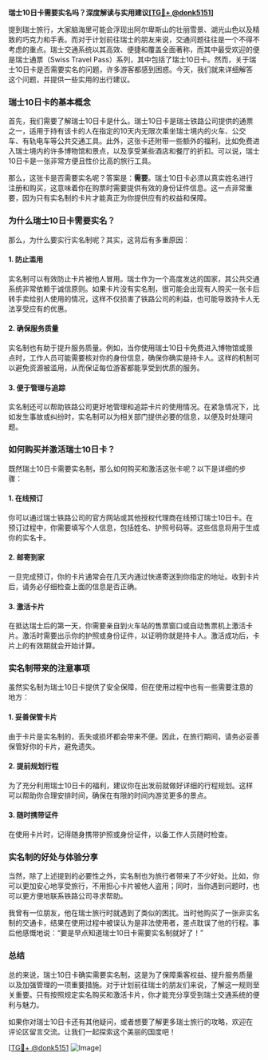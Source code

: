**瑞士10日卡需要实名吗？深度解读与实用建议[[TG💪+ @donk5151](https://t.me/s/donk5151)]**

提到瑞士旅行，大家脑海里可能会浮现出阿尔卑斯山的壮丽雪景、湖光山色以及精致的巧克力和手表。而对于计划前往瑞士的朋友来说，交通问题往往是一个不得不考虑的重点。瑞士交通系统以其高效、便捷和覆盖全面著称，而其中最受欢迎的便是瑞士通票（Swiss Travel Pass）系列，其中包括了瑞士10日卡。然而，关于瑞士10日卡是否需要实名的问题，许多游客都感到困惑。今天，我们就来详细解答这个问题，并提供一些实用的出行建议。

### 瑞士10日卡的基本概念

首先，我们需要了解瑞士10日卡是什么。瑞士10日卡是瑞士铁路公司提供的通票之一，适用于持有该卡的人在指定的10天内无限次乘坐瑞士境内的火车、公交车、有轨电车等公共交通工具。此外，这张卡还附带一些额外的福利，比如免费进入瑞士境内的许多博物馆和景点，以及享受某些酒店和餐厅的折扣。可以说，瑞士10日卡是一张非常方便且性价比高的旅行工具。

那么，这张卡是否需要实名呢？答案是：**需要**。瑞士10日卡必须以真实姓名进行注册和购买，这意味着你在购票时需要提供有效的身份证件信息。这一点非常重要，因为只有实名制的卡片才能真正为你提供应有的权益和保障。

### 为什么瑞士10日卡需要实名？

那么，为什么要实行实名制呢？其实，这背后有多重原因：

#### 1. **防止滥用**
实名制可以有效防止卡片被他人冒用。瑞士作为一个高度发达的国家，其公共交通系统非常依赖于诚信原则。如果卡片没有实名制，很可能会出现有人购买一张卡后转手卖给别人使用的情况，这样不仅损害了铁路公司的利益，也可能导致持卡人无法享受应有的优惠。

#### 2. **确保服务质量**
实名制也有助于提升服务质量。例如，当你使用瑞士10日卡免费进入博物馆或景点时，工作人员可能需要核对你的身份信息，确保你确实是持卡人。这样的机制可以避免资源被滥用，从而保证每位游客都能享受到优质的服务。

#### 3. **便于管理与追踪**
实名制还可以帮助铁路公司更好地管理和追踪卡片的使用情况。在紧急情况下，比如发生事故或纠纷时，实名制可以为相关部门提供必要的信息，以便及时处理问题。

### 如何购买并激活瑞士10日卡？

既然瑞士10日卡需要实名制，那么如何购买和激活这张卡呢？以下是详细的步骤：

#### 1. **在线预订**
你可以通过瑞士铁路公司的官方网站或其他授权代理商在线预订瑞士10日卡。在预订过程中，你需要填写个人信息，包括姓名、护照号码等。这些信息将用于生成你的实名卡。

#### 2. **邮寄到家**
一旦完成预订，你的卡片通常会在几天内通过快递寄送到你指定的地址。收到卡片后，请务必仔细检查上面的信息是否正确。

#### 3. **激活卡片**
在抵达瑞士后的第一天，你需要亲自到火车站的售票窗口或自动售票机上激活卡片。激活时需要出示你的护照或身份证件，以证明你就是持卡人。激活成功后，卡片上的有效期就会开始计算。

### 实名制带来的注意事项

虽然实名制为瑞士10日卡提供了安全保障，但在使用过程中也有一些需要注意的地方：

#### 1. **妥善保管卡片**
由于卡片是实名制的，丢失或损坏都会带来不便。因此，在旅行期间，请务必妥善保管好你的卡片，避免遗失。

#### 2. **提前规划行程**
为了充分利用瑞士10日卡的福利，建议你在出发前就做好详细的行程规划。这样可以帮助你合理安排时间，确保在有限的时间内游览更多的景点。

#### 3. **随时携带证件**
在使用卡片时，记得随身携带护照或身份证件，以备工作人员随时检查。

### 实名制的好处与体验分享

当然，除了上述提到的必要性之外，实名制也为旅行者带来了不少好处。比如，你可以更加安心地享受旅行，不用担心卡片被他人盗用；同时，当你遇到问题时，也可以更方便地联系铁路公司寻求帮助。

我曾有一位朋友，他在瑞士旅行时就遇到了类似的困扰。当时他购买了一张非实名制的交通卡，结果在使用过程中被误认为是非法使用者，差点耽误了他的行程。事后他感慨地说：“要是早点知道瑞士10日卡需要实名制就好了！”

### 总结

总的来说，瑞士10日卡确实需要实名制，这是为了保障乘客权益、提升服务质量以及加强管理的一项重要措施。对于计划前往瑞士的朋友们来说，了解这一规则至关重要。只有按照规定实名购买和激活卡片，你才能充分享受到瑞士交通系统的便利与魅力。

如果你对瑞士10日卡还有其他疑问，或者想要了解更多瑞士旅行的攻略，欢迎在评论区留言交流。让我们一起探索这个美丽的国度吧！

[[TG💪+ @donk5151](https://t.me/s/donk5151) ![Image](https://i.postimg.cc/rwNCRYN7/Snipaste-2025-04-30-17-27-05.png)]